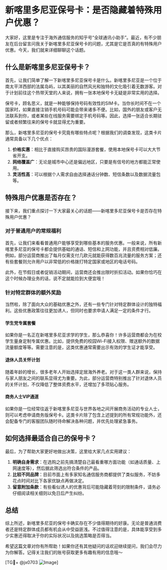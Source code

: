 # 新喀里多尼亚保号卡：是否隐藏着特殊用户优惠？

大家好，这里是专注于海外通信服务的知乎号“全球通讯小助手”。最近，有不少朋友在后台留言问我关于新喀里多尼亚保号卡的问题，尤其是它是否真的有特殊用户优惠。今天，我们就来详细聊聊这个话题。

## 什么是新喀里多尼亚保号卡？

首先，让我们简单了解一下新喀里多尼亚保号卡是什么。新喀里多尼亚是一个位于南太平洋西部的法属岛屿，以其美丽的自然风光和独特的文化吸引着无数游客。对于计划前往这个热带天堂的人来说，拥有一张本地保号卡无疑是非常实用的选择。

保号卡，顾名思义，就是一种能够保持号码有效性的SIM卡。当你长时间不在一个国家时，如果直接注销手机号码可能会带来诸多不便。比如，国外的朋友或客户无法联系到你，或者某些在线服务需要绑定手机号码等。因此，选择一张适合长期驻留或者频繁往来的保号卡就显得尤为重要。

那么，新喀里多尼亚的保号卡究竟有哪些特点呢？根据我们的调查发现，这类卡片通常具备以下几个优点：

1. **价格实惠**：相比于直接购买昂贵的国际漫游套餐，使用本地保号卡可以大大节省开支。
2. **网络覆盖广**：无论是城市中心还是偏远地区，只要是有信号的地方都能正常使用。
3. **灵活性高**：可以根据个人需求自由选择通话分钟数、短信条数以及数据流量包等。

## 特殊用户优惠是否存在？

接下来，我们重点探讨一下大家最关心的话题——新喀里多尼亚保号卡是否存在特殊用户优惠？

### 对于普通用户的常规福利

首先，让我们来看看普通用户能够享受到哪些基本的服务优惠。一般来说，所有新喀里多尼亚的保号卡都会提供基础的通话、短信和上网功能，并且资费相对低廉。例如，部分运营商推出了每月仅需支付几欧元就能获得数百兆流量的服务方案；还有些套餐则允许用户以非常低的价格拨打特定国家或地区的电话号码。

此外，在节假日或者促销活动期间，运营商还会推出限时折扣活动。如果你恰巧在这个时候办理业务的话，说不定就能捡到大便宜哦！

### 针对特定群体的额外奖励

当然啦，除了面向大众的基础优惠之外，还有一些专门针对特定群体设计的独特福利。这些优惠政策往往更加诱人，但同时也要求申请人满足一定的条件才行。

#### 学生党专属套餐

如果你是一名正在新喀里多尼亚求学的学生，那么恭喜你！许多运营商都会为在校学生量身定制专属优惠。比如，提供免费的校园Wi-Fi接入权限、赠送额外的数据流量额度等等。需要注意的是，这类优惠通常需要出示有效的学生证才能享受。

#### 退休人员关怀计划

随着年龄的增长，很多老年人开始选择定居海外养老。对于这一类人群来说，保持与家人朋友之间的联系显得尤为重要。为此，部分运营商特别推出了针对退休人员的关怀计划，不仅降低了整体资费水平，还增加了多项贴心服务。

#### 商务人士VIP通道

如果你是一位经常往返于新喀里多尼亚与世界各地之间开展商务活动的专业人士，则可以考虑申请商务版保号卡。这类卡片除了包含上述提到的所有常规功能外，还会配备专门的客服团队随时待命解决各种问题，并优先处理紧急事务。

## 如何选择最适合自己的保号卡？

最后，为了帮助大家更好地做出决策，这里给大家几点实用建议：

1. **明确自身需求**：在选购之前先搞清楚自己最看重哪方面功能（如通话质量、上网速度等），然后据此筛选出符合条件的产品。
2. **比较不同品牌**：目前市面上有多家知名通信服务商都提供了类似服务，不妨多花点时间对比下各家优缺点再做决定。
3. **留意附加条款**：有些看似诱人的优惠背后可能隐藏着苛刻的限制条件，请务必仔细阅读相关细则以免日后产生纠纷。

## 总结

综上所述，新喀里多尼亚的保号卡确实存在不少值得期待的好康。无论是普通消费者还是特定群体成员都有机会从中受益匪浅。不过值得注意的是，具体能享受到多少实惠还得取决于你的实际状况以及挑选策略是否得当。

希望这篇文章对你有所帮助！如果你还有其他疑问的话欢迎继续提问，我们会尽力为你解答。记得关注我们的账号获取更多有趣有用的信息哦～

[TG💪+ @jx0703 ![Image](https://github.com/user-attachments/assets/dbca1d08-cadb-493c-b0ec-ad6f7a83f270)]